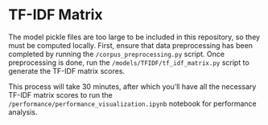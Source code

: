 # TF-IDF Matrix

The model pickle files are too large to be included in this repository, so they must be computed locally. First, ensure 
that data preprocessing has been completed by running the `/corpus_preprocessing.py` script. Once preprocessing is done,
run the `/models/TFIDF/tf_idf_matrix.py` script to generate the TF-IDF matrix scores.

This process will take 30 minutes, after which you’ll have all the necessary TF-IDF matrix scores to run the 
`/performance/performance_visualization.ipynb` notebook for performance analysis.

